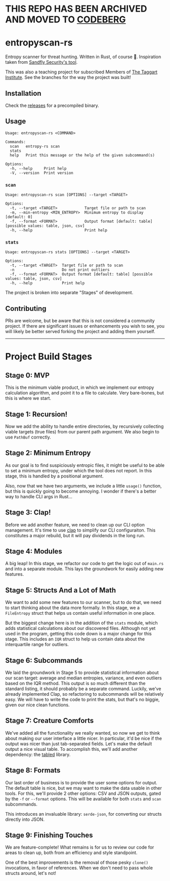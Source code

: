 # THIS REPO HAS BEEN ARCHIVED AND MOVED TO [CODEBERG](https://codeberg.org/mttaggart/entropyscan-rs)

# entropyscan-rs

Entropy scanner for threat hunting. Written in Rust, of course 🦀. Inspiration taken from [Sandfly Security's tool](https://github.com/mttaggart/sandfly-entropyscan).

This was also a teaching project for subscribed Members of [The Taggart Institute](https://taggartinstitute.org). See the branches for the way the project was built!

## Installation

Check the [releases](https://github.com/mttaggart/entropyscan-rs/releases/latest) for a precompiled binary.

## Usage

```
Usage: entropyscan-rs <COMMAND>

Commands:
  scan   entropy-rs scan
  stats
  help   Print this message or the help of the given subcommand(s)

Options:
  -h, --help     Print help
  -V, --version  Print version
```

### `scan`

```
Usage: entropyscan-rs scan [OPTIONS] --target <TARGET>

Options:
  -t, --target <TARGET>            Target file or path to scan
  -m, --min-entropy <MIN_ENTROPY>  Minimum entropy to display [default: 0]
  -f, --format <FORMAT>            Output format [default: table] [possible values: table, json, csv]
  -h, --help                       Print help
```

### `stats`

```
Usage: entropyscan-rs stats [OPTIONS] --target <TARGET>

Options:
  -t, --target <TARGET>  Target file or path to scan
  -n                     Do not print outliers
  -f, --format <FORMAT>  Output format [default: table] [possible values: table, json, csv]
  -h, --help             Print help
```

The project is broken into separate "Stages" of development.

## Contributing

PRs are welcome, but be aware that this is not considered a community project. If there are significant issues or enhancements you wish to see, you will likely be better served forking the project and adding them yourself.

---

# Project Build Stages

## Stage 0: MVP

This is the minimum viable product, in which we implement our entropy calculation algorithm, and point it to a file to calculate. Very bare-bones, but this is where we start.

## Stage 1: Recursion!

Now we add the ability to handle entire directories, by recursively collecting viable targets (true files) from our parent path argument. We also begin to use `PathBuf` correctly.

## Stage 2: Minimum Entropy

As our goal is to find suspiciously entropic files, it might be useful to be able to set a minimum entropy, under which the tool does not report. In this stage, this is handled by a positional argument.

Also, now that we have two arguments, we include a little `usage()` function, but this is quickly going to become annoying. I wonder if there's a better way to handle CLI args in Rust...

## Stage 3: Clap!

Before we add another feature, we need to clean up our CLI option management. It's time to use [clap](https://github.com/clap-rs/clap) to simplify our CLI configuraiton. This constitutes a major rebuild, but it will pay dividends in the long run.

## Stage 4: Modules

A big leap! In this stage, we refactor our code to get the logic out of `main.rs` and into a separate module. This lays the groundwork for easily adding new features.

## Stage 5: Structs And a Lot of Math

We want to add some new features to our scanner, but to do that, we need to start thinking about the data more formally. In this stage, we a `FileEntropy` struct that helps us contain useful information in one place.

But the biggest change here is in the addition of the `stats` module, which adds statistical calculations about our discovered files. Although not yet used in the program, getting this code down is a major change for this stage. This includes an `IQR` struct to help us contain data about the interquartile range for outliers.

## Stage 6: Subcommands

We laid the groundwork in Stage 5 to provide statistical information about our scan target: average and median entropies, variance, and even outliers based on the IQR method. This output is so much different than the standard listing, it should probably be a separate command. Luckily, we've already implemented Clap, so refactoring to subcommands will be relatively easy. We will have to write the code to print the stats, but that's no biggie, given our nice clean functions.

## Stage 7: Creature Comforts

We've added all the functionality we really wanted, so now we get to think about making our user interface a little nicer. In particular, it'd be nice if the output was nicer than just tab-separated fields. Let's make the default output a nice visual table. To accomplish this, we'll add another dependency: the [tabled](https://github.com/zhiburt/tabled) library.

## Stage 8: Formats

Our last order of business is to provide the user some options for output. The default table is nice, but we may want to make the data usable in other tools. For this, we'll provide 2 other options: CSV and JSON outputs, gated by the `-f` or `--format` options. This will be available for both `stats` and `scan` subcommands.

This introduces an invaluable library: `serde-json`, for converting our structs directly into JSON.

## Stage 9: Finishing Touches

We are feature-complete! What remains is for us to review our code for areas to clean up, both from an efficiency and style standpoint.

One of the best improvements is the removal of those pesky `clone()` invocations, in favor of references. When we don't need to pass whole structs around, let's not!
